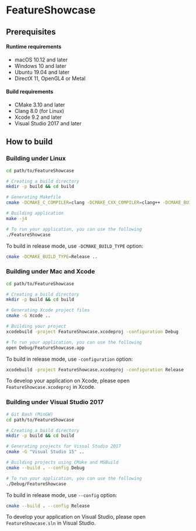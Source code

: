# FeatureShowcase

## Prerequisites

#### Runtime requirements

* macOS 10.12 and later
* Windows 10 and later
* Ubuntu 19.04 and later
* DirectX 11, OpenGL4 or Metal

#### Build requirements

* CMake 3.10 and later
* Clang 8.0 (for Linux)
* Xcode 9.2 and later
* Visual Studio 2017 and later

## How to build

### Building under Linux

```sh
cd path/to/FeatureShowcase

# Creating a build directory
mkdir -p build && cd build

# Generating Makefile
cmake -DCMAKE_C_COMPILER=clang -DCMAKE_CXX_COMPILER=clang++ -DCMAKE_BUILD_TYPE=Debug ..

# Building application
make -j4

# To run your application, you can use the following
./FeatureShowcase
```

To build in release mode, use `-DCMAKE_BUILD_TYPE` option:

```sh
cmake -DCMAKE_BUILD_TYPE=Release ..
```

### Building under Mac and Xcode

```sh
cd path/to/FeatureShowcase

# Creating a build directory
mkdir -p build && cd build

# Generating Xcode project files
cmake -G Xcode ..

# Building your project
xcodebuild -project FeatureShowcase.xcodeproj -configuration Debug

# To run your application, you can use the following
open Debug/FeatureShowcase.app
```

To build in release mode, use `-configuration` option:

```sh
xcodebuild -project FeatureShowcase.xcodeproj -configuration Release
```

To develop your application on Xcode, please open `FeatureShowcase.xcodeproj` in Xcode.

### Building under Visual Studio 2017

```sh
# Git Bash (MinGW)
cd path/to/FeatureShowcase

# Creating a build directory
mkdir -p build && cd build

# Generating projects for Visual Studio 2017
cmake -G "Visual Studio 15" ..

# Building projects using CMake and MSBuild
cmake --build . --config Debug

# To run your application, you can use the following
./Debug/FeatureShowcase
```

To build in release mode, use `--config` option:

```sh
cmake --build . --config Release
```

To develop your application on Visual Studio, please open `FeatureShowcase.sln` in Visual Studio.
